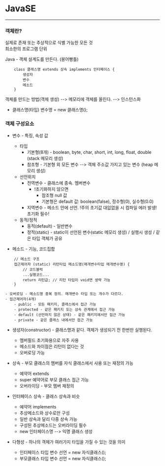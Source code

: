 # JavaSE

***

### 객체란?   
실제로 존재 또는 추상적으로 식별 가능한 모든 것   
최소한의 프로그램 단위   
	
Java - 객체 설계도를 만든다. (붕어빵틀)   
```
	class 클래스명 extends 상속 implements 인터페이스 {
		생성자
		변수
		메소드
	}
```
객체를 만드는 방법(객체 생성) --> 메모리에 객체를 올린다. --> 인스턴스화   
* 클래스명(타입) 변수명 = new 클래스명();   
	
### 객체 구성요소
- 변수 - 특징, 속성 값   
	- 타입
		- 기본형(8개) - boolean, byte, char, short, int, long, float, double (stack 메모리 생성)
		- 참조형 - 기본형 외 모든 변수 --> 객체 주소값 가지고 있는 변수 (heap 메모리 생성)
	- 선언위치
		- 전역변수 - 클래스에 종속. 멤버변수
			- !초기화하지 않으면
				- 참조형 null 값
				- 기본형은 default 값: boolean(false), 정수형(0), 실수형(0.0)
		- 지역변수 - 메소드 안에 선언. !주의 초기값 대잆없을 시 컴파일 에러 발생! 초기화 필수!
	- 동적/정적
		- 동적(default) - 일반변수
		- 정적(static) - static이 선언된 변수(static 메모리 생성) / 실행시 생성 / 같은 타입 객체가 공유

- 메소드 - 기능, 코드집합
```
	// 메소드 구조
	접근제어자 (static) 리턴타입 메소드명(매개변수타입 매개변수명) {
		// 코드블럭
		...실행코드...
		return 리턴값; // 리턴 타입이 void면 생략 가능
	}
```

	- 오버로딩 - 메소드명 중복 정의. 매개변수 타입 또는 개수가 다르다.   
	- 접근제어자(4개)   
		- public - 모든 패키지, 클래스에서 접근 가능   
		- protected - 같은 패키지 또는 상속 관계에서 접근 가능   
		- default (선언하지 않은 상태) - 같은 패키지에서만 접근 가능   
		- private - 같은 클래스 내에서만 접근 가능   
		
- 생성자(constructor) - 클래스명과 같다. 객체가 생성되기 전 한번만 실행된다.
	- 멤버필드 초기화용으로 자주 사용
	- 메소드와 차이점은 리턴이 없다는 것
	- 오버로딩 가능
	
- 상속 - 부모 클래스의 멤버를 자식 클래스에서 사용 또는 재정의 가능
	- 예약어 extends
	- super 예약어로 부모 클래스 접근 가능
	- 오버라이딩 - 부모 멤버 재정의
	
- 인터페이스 상속 - 클래스 상속과 비슷
	- 예약어 implements
	- 추상메소드와 상수로만 구성
	- 일반 상속과 달리 다중 상속 가능
	- 구성된 추상메소드는 오버라이딩 필수
	- new 인터페이스명 --> 익명 클래스 생성
	
- 다형성 - 하나의 객체가 여러가지 타입을 가질 수 있는 것을 의미
	- 인터페이스 타입 변수 선언 = new 자식클래스();
	- 부모클래스 타입 변수 선언 = new 자식클래스();